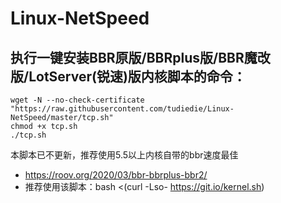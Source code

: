 # Linux-NetSpeed
## 执行一键安装BBR原版/BBRplus版/BBR魔改版/LotServer(锐速)版内核脚本的命令：
```
wget -N --no-check-certificate "https://raw.githubusercontent.com/tudiedie/Linux-NetSpeed/master/tcp.sh"
chmod +x tcp.sh
./tcp.sh
```
本脚本已不更新，推荐使用5.5以上内核自带的bbr速度最佳
- https://roov.org/2020/03/bbr-bbrplus-bbr2/
- 推荐使用该脚本：bash <(curl -Lso- https://git.io/kernel.sh)
